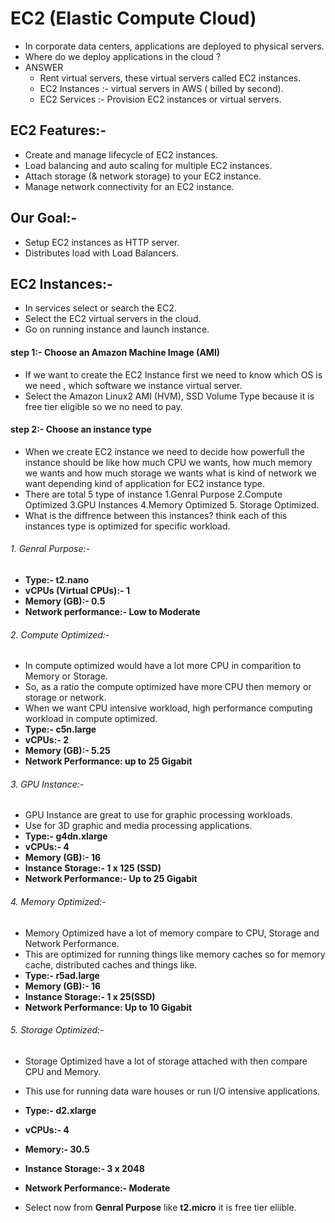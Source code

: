 # EC2 (Elastic Compute Cloud)
- In corporate data centers, applications are deployed to physical servers.
- Where do we deploy applications in the cloud ?
- ANSWER
  - Rent virtual servers, these virtual servers called EC2 instances.
  - EC2 Instances :- virtual servers in AWS ( billed by second).
  - EC2 Services :- Provision EC2 instances or virtual servers.
## EC2 Features:-
- Create and manage lifecycle of EC2 instances.
- Load balancing and auto scaling for multiple EC2 instances.
- Attach storage (& network storage) to your EC2 instance.
- Manage network connectivity for an EC2 instance.
## Our Goal:-
- Setup EC2 instances as HTTP server.
- Distributes load with Load Balancers.
## EC2 Instances:-
- In services select or search the EC2.
- Select the EC2 virtual servers in the cloud.
- Go on running instance and launch instance.
#### step 1:- Choose an Amazon Machine Image (AMI)
  - If we want to create the EC2 Instance first we need to know which OS is we need , which software we instance virtual server.
  - Select the Amazon Linux2 AMI (HVM), SSD Volume Type because it is free tier eligible so we no need to pay.
#### step 2:- Choose an instance type
  - When we create EC2 instance we need to decide how powerfull the instance should be like how much CPU we wants, how much memory we wants and how much storage we wants what is kind of network we want depending kind of application for EC2 instance type. 
  - There are total 5 type of instance 1.Genral Purpose 2.Compute Optimized 3.GPU Instances 4.Memory Optimized 5. Storage Optimized.
  - What is the diffrence between this instances? think each of this instances type is optimized for specific workload.
###### 1. Genral Purpose:- 
  - **Type:- t2.nano**
  - **vCPUs (Virtual CPUs):- 1**
  - **Memory (GB):-  0.5**
  - **Network performance:-  Low to Moderate**
###### 2. Compute Optimized:-
  - In compute optimized would have a lot more CPU in comparition to Memory or Storage.
  - So, as a ratio the compute optimized have more CPU then memory or storage or network.
  - When we want CPU intensive workload, high performance computing workload in compute optimized.
  - **Type:- c5n.large**
  - **vCPUs:- 2**
  - **Memory (GB):- 5.25**
  - **Network Performance: up to 25 Gigabit**
###### 3. GPU Instance:-
  - GPU Instance are great to use for graphic processing workloads.
  - Use for 3D graphic and media processing applications.
  - **Type:- g4dn.xlarge**
  - **vCPUs:- 4**
  - **Memory (GB):- 16**
  - **Instance Storage:- 1 x 125 (SSD)**
  - **Network Performance:- Up to 25 Gigabit**
###### 4. Memory Optimized:-
  - Memory Optimized have a lot of memory compare to CPU, Storage and Network Performance.
  - This are optimized for running things like memory caches so for memory cache, distributed caches and things like.
  - **Type:- r5ad.large**
  - **Memory (GB):- 16**
  - **Instance Storage:- 1 x 25(SSD)**
  - **Network Performance: Up to 10 Gigabit**
###### 5. Storage Optimized:-
  - Storage Optimized have a lot of storage attached with then compare CPU and Memory.
  - This use for running data ware houses or run I/O intensive applications.
  - **Type:- d2.xlarge**
  - **vCPUs:- 4**
  - **Memory:- 30.5**
  - **Instance Storage:- 3 x 2048**
  - **Network Performance:- Moderate**
  
- Select now from **Genral Purpose** like **t2.micro** it is free tier eliible.
